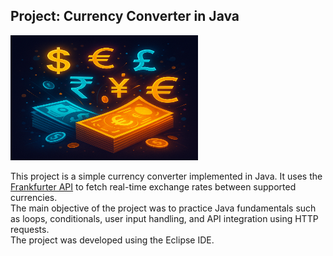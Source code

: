 ## Project: Currency Converter in Java


<p>
  <img src="media/currency-converter.png" width="300" height="200" />
</p>


This project is a simple currency converter implemented in Java. It uses the [Frankfurter API](https://www.frankfurter.app/) to fetch real-time exchange rates between supported currencies.  
The main objective of the project was to practice Java fundamentals such as loops, conditionals, user input handling, and API integration using HTTP requests.  
The project was developed using the Eclipse IDE.
